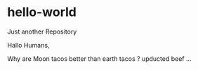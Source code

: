 # hello-world
Just another Repository

Hallo Humans,

Why are Moon tacos better than earth tacos ? upducted beef ...

